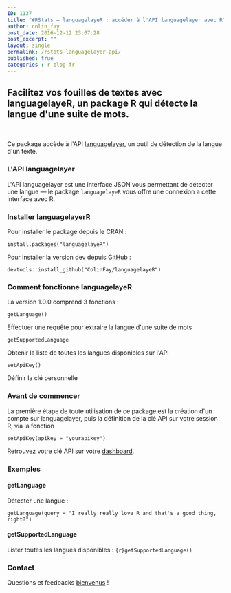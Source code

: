 ```yaml
---
ID: 1137
title: "#RStats — languagelayeR : accéder à l'API languagelayer avec R"
author: colin_fay
post_date: 2016-12-12 23:07:28
post_excerpt: ""
layout: single
permalink: /rstats-languagelayer-api/
published: true
categories : r-blog-fr
---
```

## Facilitez vos fouilles de textes avec languagelayeR, un package R qui détecte la langue d'une suite de mots.<!--more-->
&nbsp;

Ce package accède à l'API <a href="https://languagelayer.com/" target="_blank">languagelayer</a>, un outil de détection de la langue d'un texte.
### L'API languagelayer
L'API languagelayer est une interface JSON vous permettant de détecter une langue — le package `languagelayeR` vous offre une connexion a cette interface avec R.

### Installer languagelayerR
Pour installer le package depuis le CRAN :
```{r}
install.packages("languagelayeR")
```

Pour installer la version dev depuis <a href="https://github.com/ColinFay" target="_blank">GitHub</a>  :
```{r}
devtools::install_github("ColinFay/languagelayeR")
```

### Comment fonctionne languagelayeR
La version 1.0.0 comprend 3 fonctions :
```{r} 
getLanguage()
``` 
Effectuer une requête pour extraire la langue d'une suite de mots
```{r} 
getSupportedLanguage
``` 
Obtenir la liste de toutes les langues disponibles sur l'API</li>

```{r} 
setApiKey()
``` 
Définir la clé personnelle

### Avant de commencer
La première étape de toute utilisation de ce package est la création d'un compte sur languagelayer, puis la définition de la clé API sur votre session R, via la fonction 
```{r} 
setApiKey(apikey = "yourapikey")
```

Retrouvez votre clé API sur votre <a href="https://languagelayer.com/dashboard">dashboard</a>.

### Exemples
#### getLanguage
Détecter une langue :
```{r}
getLanguage(query = "I really really love R and that's a good thing, right?")
```
#### getSupportedLanguage
Lister toutes les langues disponibles :
```{r}getSupportedLanguage()```

### Contact
Questions et feedbacks <a href="mailto:contact@colinfay.me" target="_blank">bienvenus</a> !
